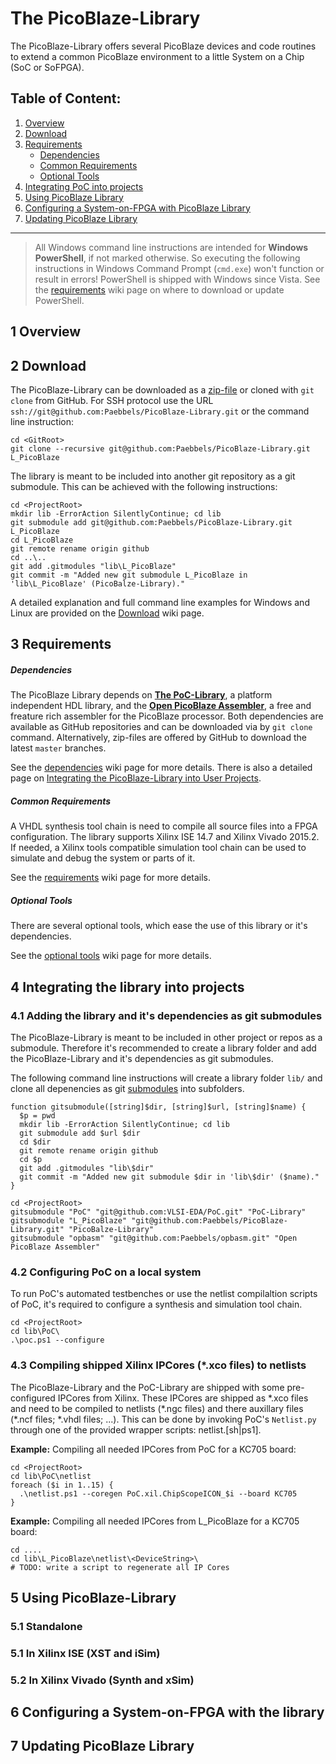 The PicoBlaze-Library
=================================================
The PicoBlaze-Library offers several PicoBlaze devices and code routines
to extend a common PicoBlaze environment to a little System on a Chip (SoC or SoFPGA).

## Table of Content:
 1. [Overview](#1-overview)
 2. [Download](#2-download)
 3. [Requirements](#3-requirements)
	- [Dependencies](#dependencies)
	- [Common Requirements](#common-requirements)
	- [Optional Tools](#optional-tools)
 4. [Integrating PoC into projects](#4-integrating-picoblaze-library-into-projects)
 5. [Using PicoBlaze Library](#5-using-picoblaze-library)
 6. [Configuring a System-on-FPGA with PicoBlaze Library](#6-configuring-a-system-on-fpga-with-picoblaze-library)
 7. [Updating PicoBlaze Library](#7-updating-picoblaze-library)

------

> All Windows command line instructions are intended for **Windows PowerShell**, if not marked otherwise. So executing the following instructions in Windows Command Prompt (`cmd.exe`) won't function or result in errors! PowerShell is shipped with Windows since Vista. See the [requirements](Requirements) wiki page on where to download or update PowerShell.

## 1 Overview




## 2 Download

The PicoBlaze-Library can be downloaded as a [zip-file][download] or
cloned with `git clone` from GitHub. For SSH protocol use the URL `ssh://git@github.com:Paebbels/PicoBlaze-Library.git` or the command line instruction:

    cd <GitRoot>
    git clone --recursive git@github.com:Paebbels/PicoBlaze-Library.git L_PicoBlaze

The library is meant to be included into another git repository as a git submodule. This can be achieved with the following instructions:

    cd <ProjectRoot>
    mkdir lib -ErrorAction SilentlyContinue; cd lib
    git submodule add git@github.com:Paebbels/PicoBlaze-Library.git L_PicoBlaze
    cd L_PicoBlaze
    git remote rename origin github
    cd ..\..
    git add .gitmodules "lib\L_PicoBlaze"
    git commit -m "Added new git submodule L_PicoBlaze in 'lib\L_PicoBlaze' (PicoBalze-Library)."

A detailed explanation and full command line examples for Windows and Linux are provided on the [Download](Download) wiki page.

 [download]: https://github.com/Paebbels/PicoBlaze-Library/archive/master.zip

## 3 Requirements

##### Dependencies

The PicoBlaze Library depends on [**The PoC-Library**][poc], a platform independent HDL library, and
the [**Open PicoBlaze Assembler**][opbasm], a free and freature rich assembler for the PicoBlaze
processor. Both dependencies are available as GitHub repositories and can be downloaded via by `git clone` command. Alternatively, zip-files are offered by GitHub to download the latest `master` branches.

See the [dependencies](Requirements#dependencies) wiki page for more details. There is also a detailed page on [Integrating the PicoBlaze-Library into User Projects](Integration).

 [poc]:      https://github.com/VLSI-EDA/PoC
 [opbasm]:   https://github.com/kevinpt/opbasm

##### Common Requirements

A VHDL synthesis tool chain is need to compile all source files into a FPGA configuration. The library supports Xilinx ISE 14.7 and Xilinx Vivado 2015.2. If needed, a Xilinx tools compatible simulation tool chain can be used to simulate and debug the system or parts of it.

See the [requirements](Requirements#common-requirements) wiki page for more details.  


##### Optional Tools

There are several optional tools, which ease the use of this library or it's dependencies.

See the [optional tools](Requirements#optional-tools) wiki page for more details.


## 4 Integrating the library into projects


### 4.1 Adding the library and it's dependencies as git submodules

The PicoBlaze-Library is meant to be included in other project or repos as a submodule. Therefore it's recommended to create a library folder and add the PicoBlaze-Library and it's dependencies as git submodules.

The following command line instructions will create a library folder `lib/` and clone all depenencies
as git [submodules][git_submod] into subfolders.

    function gitsubmodule([string]$dir, [string]$url, [string]$name) {
      $p = pwd
      mkdir lib -ErrorAction SilentlyContinue; cd lib
      git submodule add $url $dir
      cd $dir
      git remote rename origin github
      cd $p
      git add .gitmodules "lib\$dir"
      git commit -m "Added new git submodule $dir in 'lib\$dir' ($name)."
    }
    
    cd <ProjectRoot>
    gitsubmodule "PoC" "git@github.com:VLSI-EDA/PoC.git" "PoC-Library"
    gitsubmodule "L_PicoBlaze" "git@github.com:Paebbels/PicoBlaze-Library.git" "PicoBalze-Library"
    gitsubmodule "opbasm" "git@github.com:Paebbels/opbasm.git" "Open PicoBlaze Assembler"

[git_submod]: http://git-scm.com/book/en/v2/Git-Tools-Submodules

### 4.2 Configuring PoC on a local system

To run PoC's automated testbenches or use the netlist compilaltion scripts of PoC, it's required to configure a synthesis and simulation tool chain.

    cd <ProjectRoot>
    cd lib\PoC\
    .\poc.ps1 --configure

### 4.3 Compiling shipped Xilinx IPCores (*.xco files) to netlists

The PicoBlaze-Library and the PoC-Library are shipped with some pre-configured IPCores from Xilinx. These IPCores are shipped as \*.xco files and need to be compiled to netlists (\*.ngc files) and there auxillary
files (\*.ncf files; \*.vhdl files; ...). This can be done by invoking PoC's `Netlist.py` through one of the
provided wrapper scripts: netlist.[sh|ps1].

**Example:** Compiling all needed IPCores from PoC for a KC705 board:

    cd <ProjectRoot>
    cd lib\PoC\netlist
    foreach ($i in 1..15) {
      .\netlist.ps1 --coregen PoC.xil.ChipScopeICON_$i --board KC705
    }

**Example:** Compiling all needed IPCores from L_PicoBlaze for a KC705 board:

    cd ....
    cd lib\L_PicoBlaze\netlist\<DeviceString>\
    # TODO: write a script to regenerate all IP Cores


## 5 Using PicoBlaze-Library


### 5.1 Standalone

### 5.1 In Xilinx ISE (XST and iSim)

### 5.2 In Xilinx Vivado (Synth and xSim)


## 6 Configuring a System-on-FPGA with the library



## 7 Updating PicoBlaze Library


